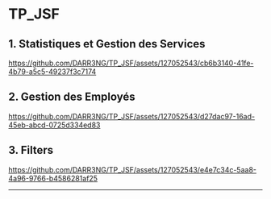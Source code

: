 # TP_JSF
## 1. Statistiques et Gestion des Services



https://github.com/DARR3NG/TP_JSF/assets/127052543/cb6b3140-41fe-4b79-a5c5-49237f3c7174



## 2. Gestion des Employés



https://github.com/DARR3NG/TP_JSF/assets/127052543/d27dac97-16ad-45eb-abcd-0725d334ed83



## 3. Filters 




https://github.com/DARR3NG/TP_JSF/assets/127052543/e4e7c34c-5aa8-4a96-9766-b4586281af25


---

